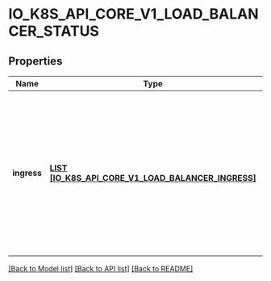 # IO_K8S_API_CORE_V1_LOAD_BALANCER_STATUS

## Properties
Name | Type | Description | Notes
------------ | ------------- | ------------- | -------------
**ingress** | [**LIST [IO_K8S_API_CORE_V1_LOAD_BALANCER_INGRESS]**](io.k8s.api.core.v1.LoadBalancerIngress.md) | Ingress is a list containing ingress points for the load-balancer. Traffic intended for the service should be sent to these ingress points. | [optional] [default to null]

[[Back to Model list]](../README.md#documentation-for-models) [[Back to API list]](../README.md#documentation-for-api-endpoints) [[Back to README]](../README.md)


